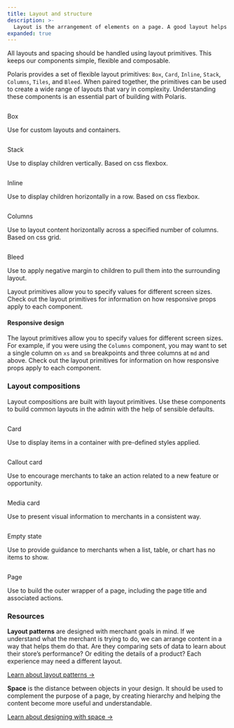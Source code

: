 ```yaml
---
title: Layout and structure
description: >-
  Layout is the arrangement of elements on a page. A good layout helps merchants understand and find information to complete their goals. Learn how to use Polaris layout primitives to build a wide range of layouts.
expanded: true
---
```


All layouts and spacing should be handled using layout primitives. This keeps our components simple, flexible and composable.

Polaris provides a set of flexible layout primitives: `Box`, `Card`, `Inline`, `Stack`, `Columns`, `Tiles`, and `Bleed`. When paired together, the primitives can be used to create a wide range of layouts that vary in complexity. Understanding these components is an essential part of building with Polaris.

<div class="components-grid">
  <div>
    <img src="/images/components/layout-and-structure/box.png" alt="" />
    <p>Box</p>
    <p>Use for custom layouts and containers.</p>
  </div>
  <div>
    <img src="/images/components/layout-and-structure/stack.png" alt="" />
    <p>Stack</p>
    <p>Use to display children vertically. Based on css flexbox.</p>
  </div>
  <div>
    <img src="/images/components/layout-and-structure/inline.png" alt="" />
    <p>Inline</p>
    <p>Use to display children horizontally in a row. Based on css flexbox.</p>
  </div>
  <div>
    <img src="/images/components/layout-and-structure/columns.png" alt="" />
    <p>Columns</p>
    <p>Use to layout content horizontally across a specified number of columns. Based on css grid.</p>
  </div>
  <div>
    <img src="/images/components/layout-and-structure/bleed.png" alt="" />
    <p>Bleed</p>
    <p>Use to apply negative margin to children to pull them into the surrounding layout.</p>
  </div>
</div>

<!-- tip -->

Layout primitives allow you to specify values for different screen sizes. Check out the layout primitives for information on how responsive props apply to each component.

<!-- end -->

#### Responsive design

The layout primitives allow you to specify values for different screen sizes.
For example, if you were using the `Columns` component, you may want to set a single column on `xs` and `sm` breakpoints and three columns at `md` and above.
Check out the layout primitives for information on how responsive props apply to each component.

### Layout compositions

Layout compositions are built with layout primitives. Use these components to build common layouts in the admin with the help of sensible defaults.

<div class="components-grid">
  <div>
    <img src="/images/components/layout-and-structure/card.png" alt="" />
    <p>Card</p>
    <p>Use to display items in a container with pre-defined styles applied.</p>
  </div>
  <div>
    <img src="/images/components/layout-and-structure/callout-card.png" alt="" />
    <p>Callout card</p>
    <p>Use to encourage merchants to take an action related to a new feature or opportunity.</p>
  </div>
  <div>
    <img src="/images/components/layout-and-structure/media-card.png" alt="" />
    <p>Media card</p>
    <p>Use to present visual information to merchants in a consistent way.</p>
  </div>
  <div>
    <img src="/images/components/layout-and-structure/empty-state.png" alt="" />
    <p>Empty state</p>
    <p>Use to provide guidance to merchants when a list, table, or chart has no items to show.</p>
  </div>
  <div>
    <img src="/images/components/layout-and-structure/page.png" alt="" />
    <p>Page</p>
    <p>Use to build the outer wrapper of a page, including the page title and associated actions.</p>
  </div>
</div>

### Resources

**Layout patterns** are designed with merchant goals in mind. If we understand what the merchant is trying to do, we can arrange content in a way that helps them do that. Are they comparing sets of data to learn about their store’s performance? Or editing the details of a product? Each experience may need a different layout.

<!-- TODO: Get link -->

[Learn about layout patterns ->]()

**Space** is the distance between objects in your design. It should be used to complement the purpose of a page, by creating hierarchy and helping the content become more useful and understandable.

<!-- TODO: Get link -->

[Learn about designing with space ->]()
